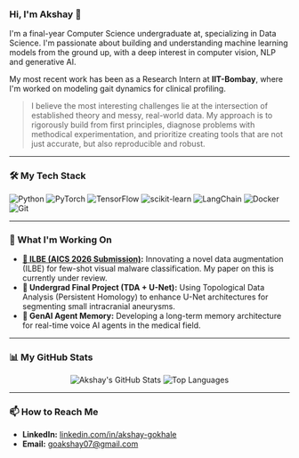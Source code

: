 ### Hi, I'm Akshay 👋

I'm a final-year Computer Science undergraduate at, specializing in Data Science. I'm passionate about building and understanding machine learning models from the ground up, with a deep interest in computer vision, NLP and generative AI.

My most recent work has been as a Research Intern at **IIT-Bombay**, where I'm worked on modeling gait dynamics for clinical profiling. 


>I believe the most interesting challenges lie at the intersection of established theory and messy, real-world data. My approach is to rigorously build from first principles, diagnose problems with methodical experimentation, and prioritize creating tools that are not just accurate, but also reproducible and robust.

---

### 🛠️ My Tech Stack
<p align="left">
  <img src="https://img.shields.io/badge/Python-3776AB?style=for-the-badge&logo=python&logoColor=white" alt="Python" />
  <img src="https://img.shields.io/badge/PyTorch-EE4C2C?style=for-the-badge&logo=pytorch&logoColor=white" alt="PyTorch" />
  <img src="https://img.shields.io/badge/TensorFlow-FF6F00?style=for-the-badge&logo=tensorflow&logoColor=white" alt="TensorFlow" />
  <img src="https://img.shields.io/badge/scikit--learn-F7931E?style=for-the-badge&logo=scikit-learn&logoColor=white" alt="scikit-learn" />
  <img src="https://img.shields.io/badge/LangChain-FFFFFF?style=for-the-badge&logo=langchain&logoColor=black" alt="LangChain" />
  <img src="https://img.shields.io/badge/Docker-2496ED?style=for-the-badge&logo=docker&logoColor=white" alt="Docker" />
  <img src="https://img.shields.io/badge/Git-F05032?style=for-the-badge&logo=git&logoColor=white" alt="Git" />
</p>

---

### 🚀 What I'm Working On

* **[📄 ILBE (AICS 2026 Submission)](https://github.com/Aleptonic/MAML):** Innovating a novel data augmentation (ILBE) for few-shot visual malware classification. My paper on this is currently under review.
* **🧠 Undergrad Final Project (TDA + U-Net):** Using Topological Data Analysis (Persistent Homology) to enhance U-Net architectures for segmenting small intracranial aneurysms.
* **🤖 GenAI Agent Memory:** Developing a long-term memory architecture for real-time voice AI agents in the medical field.

---

### 📊 My GitHub Stats

<p align="center">
  <img src="https://github-readme-stats.vercel.app/api?username=Aleptonic&show_icons=true&theme=radical" alt="Akshay's GitHub Stats" />
  <img src="https://github-readme-stats.vercel.app/api/top-langs/?username=Aleptonic&layout=compact&theme=radical" alt="Top Languages" />
</p>

---

### 📫 How to Reach Me

* **LinkedIn:** [linkedin.com/in/akshay-gokhale](https://www.linkedin.com/in/heythisisakshaygokhale/)
* **Email:** [goakshay07@gmail.com](mailto:goakshay07@gmail.com)
